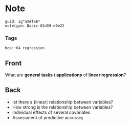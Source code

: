 # Note
```
guid: ig^aX#fa6*
notetype: Basic-02d89-e0e22
```

### Tags
```
bda::04_regression
```

## Front
What are <b>general tasks / applications</b> of <b>linear
regression</b>?

## Back
<ul>
  <li>Ist there a (linear) relationship between variables?
  <li>How strong is the relationship between variables?
  <li>Individual effects of several covariates
  <li>Assessment of predictive accuracy
</ul>
